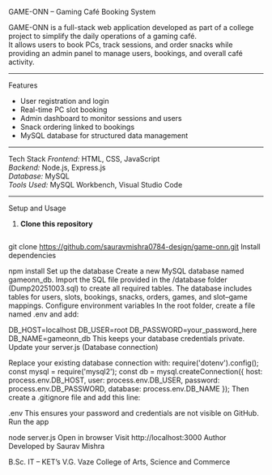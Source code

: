  GAME-ONN – Gaming Café Booking System

GAME-ONN is a full-stack web application developed as part of a college project to simplify the daily operations of a gaming café.  
It allows users to book PCs, track sessions, and order snacks while providing an admin panel to manage users, bookings, and overall café activity.

---


Features
- User registration and login  
- Real-time PC slot booking  
- Admin dashboard to monitor sessions and users  
- Snack ordering linked to bookings  
- MySQL database for structured data management  

---

 Tech Stack
*Frontend:* HTML, CSS, JavaScript  
*Backend:* Node.js, Express.js  
*Database:* MySQL  
*Tools Used:* MySQL Workbench, Visual Studio Code  

---

Setup and Usage

1. **Clone this repository**
   ```bash
 git clone https://github.com/sauravmishra0784-design/game-onn.git
Install dependencies

npm install
Set up the database
Create a new MySQL database named gameonn_db.
Import the SQL file provided in the /database folder (Dump20251003.sql) to create all required tables.
The database includes tables for users, slots, bookings, snacks, orders, games, and slot–game mappings.
Configure environment variables
In the root folder, create a file named .env and add:

DB_HOST=localhost
DB_USER=root
DB_PASSWORD=your_password_here
DB_NAME=gameonn_db
This keeps your database credentials private.
Update your server.js (Database connection)

Replace your existing database connection with:
require('dotenv').config();
const mysql = require('mysql2');
const db = mysql.createConnection({
  host: process.env.DB_HOST,
  user: process.env.DB_USER,
  password: process.env.DB_PASSWORD,
  database: process.env.DB_NAME
});
Then create a .gitignore file and add this line:

.env
This ensures your password and credentials are not visible on GitHub.
Run the app

node server.js
Open in browser
Visit http://localhost:3000
Author
Developed by Saurav Mishra

B.Sc. IT – KET’s V.G. Vaze College of Arts, Science and Commerce

